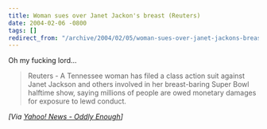 ```yaml
---
title: Woman sues over Janet Jackon's breast (Reuters)
date: 2004-02-06 -0800
tags: []
redirect_from: "/archive/2004/02/05/woman-sues-over-janet-jackons-breast-reuters.aspx/"
---
```


Oh my fucking lord...

> Reuters - A Tennessee woman has filed a class action suit against
> Janet Jackson and others involved in her breast-baring Super Bowl
> halftime show, saying millions of people are owed monetary damages for
> exposure to lewd conduct.

*[Via [Yahoo! News - Oddly
Enough](http://us.rd.yahoo.com/dailynews/rss/757/*http://story.news.yahoo.com/news?tmpl=story2&u=/nm/20040206/od_uk_nm/oukoe_media_jackson)]*

